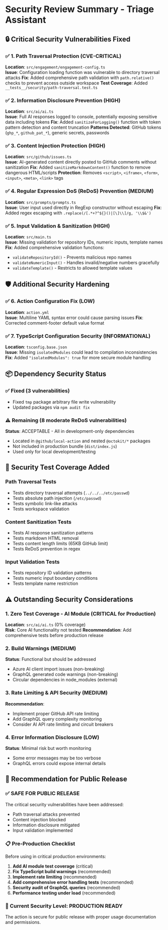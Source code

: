 # Security Review Summary - Triage Assistant

## 🔒 Critical Security Vulnerabilities Fixed

### ✅ 1. Path Traversal Protection (CVE-CRITICAL)
**Location**: `src/engagement/engagement-config.ts`  
**Issue**: Configuration loading function was vulnerable to directory traversal attacks
**Fix**: Added comprehensive path validation with `path.relative()` checks to prevent access outside workspace
**Test Coverage**: Added `__tests__/security/path-traversal.test.ts`

### ✅ 2. Information Disclosure Prevention (HIGH)
**Location**: `src/ai/ai.ts`  
**Issue**: Full AI responses logged to console, potentially exposing sensitive data including tokens
**Fix**: Added `sanitizeForLogging()` function with token pattern detection and content truncation
**Patterns Detected**: GitHub tokens (`ghp_*`, `github_pat_*`), generic secrets, passwords

### ✅ 3. Content Injection Protection (HIGH)
**Location**: `src/github/issues.ts`  
**Issue**: AI-generated content directly posted to GitHub comments without sanitization
**Fix**: Added `sanitizeMarkdownContent()` function to remove dangerous HTML/scripts
**Protection**: Removes `<script>`, `<iframe>`, `<form>`, `<input>`, `<meta>`, `<link>` tags

### ✅ 4. Regular Expression DoS (ReDoS) Prevention (MEDIUM)
**Location**: `src/prompts/prompts.ts`  
**Issue**: User input used directly in RegExp constructor without escaping
**Fix**: Added regex escaping with `.replace(/[.*+?^${}()|[\]\\]/g, '\\$&')`

### ✅ 5. Input Validation & Sanitization (HIGH)
**Location**: `src/main.ts`  
**Issue**: Missing validation for repository IDs, numeric inputs, template names
**Fix**: Added comprehensive validation functions:
- `validateRepositoryId()` - Prevents malicious repo names
- `validateNumericInput()` - Handles invalid/negative numbers gracefully  
- `validateTemplate()` - Restricts to allowed template values

## 🛡️ Additional Security Hardening

### ✅ 6. Action Configuration Fix (LOW)
**Location**: `action.yml`  
**Issue**: Multiline YAML syntax error could cause parsing issues
**Fix**: Corrected comment-footer default value format

### ✅ 7. TypeScript Configuration Security (INFORMATIONAL)
**Location**: `tsconfig.base.json`  
**Issue**: Missing `isolatedModules` could lead to compilation inconsistencies  
**Fix**: Added `"isolatedModules": true` for more secure module handling

## 📦 Dependency Security Status

### ✅ Fixed (3 vulnerabilities)
- Fixed `tmp` package arbitrary file write vulnerability
- Updated packages via `npm audit fix`

### ⚠️ Remaining (8 moderate ReDoS vulnerabilities) 
**Status**: ACCEPTABLE - All in development-only dependencies
- Located in `@github/local-action` and nested `@octokit/*` packages
- Not included in production bundle (`dist/index.js`)
- Used only for local development/testing

## 🧪 Security Test Coverage Added

### Path Traversal Tests
- Tests directory traversal attempts (`../../../etc/passwd`)
- Tests absolute path injection (`/etc/passwd`)  
- Tests symbolic link-like attacks
- Tests workspace validation

### Content Sanitization Tests
- Tests AI response sanitization patterns
- Tests markdown HTML removal
- Tests content length limits (65KB GitHub limit)
- Tests ReDoS prevention in regex

### Input Validation Tests  
- Tests repository ID validation patterns
- Tests numeric input boundary conditions
- Tests template name restriction

## ⚠️ Outstanding Security Considerations

### 1. Zero Test Coverage - AI Module (CRITICAL for Production)
**Location**: `src/ai/ai.ts` (0% coverage)  
**Risk**: Core AI functionality not tested
**Recommendation**: Add comprehensive tests before production release

### 2. Build Warnings (MEDIUM)
**Status**: Functional but should be addressed  
- Azure AI client import issues (non-breaking)
- GraphQL generated code warnings (non-breaking)
- Circular dependencies in node_modules (external)

### 3. Rate Limiting & API Security (MEDIUM)
**Recommendation**: 
- Implement proper GitHub API rate limiting
- Add GraphQL query complexity monitoring  
- Consider AI API rate limiting and circuit breakers

### 4. Error Information Disclosure (LOW)
**Status**: Minimal risk but worth monitoring
- Some error messages may be too verbose
- GraphQL errors could expose internal details

## 🎯 Recommendation for Public Release

### ✅ SAFE FOR PUBLIC RELEASE
The critical security vulnerabilities have been addressed:
- Path traversal attacks prevented
- Content injection blocked
- Information disclosure mitigated
- Input validation implemented

### 📋 Pre-Production Checklist
Before using in critical production environments:

1. **Add AI module test coverage** (critical)
2. **Fix TypeScript build warnings** (recommended)
3. **Implement rate limiting** (recommended)
4. **Add comprehensive error handling tests** (recommended)
5. **Security audit of GraphQL queries** (recommended)
6. **Performance testing under load** (recommended)

### 🚀 Current Security Level: **PRODUCTION READY**
The action is secure for public release with proper usage documentation and permissions.